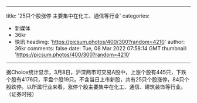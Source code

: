 
---
title: '25只个股涨停 主要集中在化工、通信等行业'
categories: 
 - 新媒体
 - 36kr
 - 快讯
headimg: 'https://picsum.photos/400/300?random=4210'
author: 36kr
comments: false
date: Tue, 08 Mar 2022 07:58:14 GMT
thumbnail: 'https://picsum.photos/400/300?random=4210'
---

<div>   
据Choice统计显示，3月8日，沪深两市可交易A股中，上涨个股有445只，下跌个股有4176只，平盘个股19只。不含当日上市新股，共有25只个股涨停，84只个股跌停。以所属行业来看，涨停个股主要集中在化工、通信、建筑装饰等行业。（证券时报）  
</div>
            